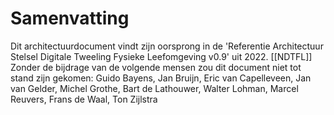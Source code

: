 # Samenvatting


<aside class="note">
    Dit architectuurdocument vindt zijn oorsprong in de 'Referentie Architectuur Stelsel Digitale Tweeling Fysieke Leefomgeving v0.9' uit 2022. [[NDTFL]] Zonder de bijdrage van de volgende mensen zou dit document niet tot stand zijn gekomen: Guido Bayens, Jan Bruijn, Eric van Capelleveen, Jan van Gelder, Michel Grothe, Bart de Lathouwer, Walter Lohman, Marcel Reuvers, Frans de Waal, Ton Zijlstra
</aside>